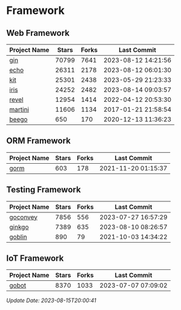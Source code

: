 # Framework

## Web Framework
| Project Name | Stars | Forks | Last Commit |
| ------------ | ----- | ----- | ----------- |
| [gin](https://github.com/gin-gonic/gin) | 70799 | 7641 | 2023-08-12 14:21:56 |
| [echo](https://github.com/labstack/echo) | 26311 | 2178 | 2023-08-12 06:01:30 |
| [kit](https://github.com/go-kit/kit) | 25301 | 2438 | 2023-05-29 21:23:33 |
| [iris](https://github.com/kataras/iris) | 24252 | 2482 | 2023-08-14 09:03:57 |
| [revel](https://github.com/revel/revel) | 12954 | 1414 | 2022-04-12 20:53:30 |
| [martini](https://github.com/go-martini/martini) | 11606 | 1134 | 2017-01-21 21:58:54 |
| [beego](https://github.com/astaxie/beego) | 650 | 170 | 2020-12-13 11:36:23 |

## ORM Framework
| Project Name | Stars | Forks | Last Commit |
| ------------ | ----- | ----- | ----------- |
| [gorm](https://github.com/jinzhu/gorm) | 603 | 178 | 2021-11-20 01:15:37 |

## Testing Framework
| Project Name | Stars | Forks | Last Commit |
| ------------ | ----- | ----- | ----------- |
| [goconvey](https://github.com/smartystreets/goconvey) | 7856 | 556 | 2023-07-27 16:57:29 |
| [ginkgo](https://github.com/onsi/ginkgo) | 7389 | 635 | 2023-08-10 08:26:57 |
| [goblin](https://github.com/franela/goblin) | 890 | 79 | 2021-10-03 14:34:22 |

## IoT Framework
| Project Name | Stars | Forks | Last Commit |
| ------------ | ----- | ----- | ----------- |
| [gobot](https://github.com/hybridgroup/gobot) | 8370 | 1033 | 2023-07-07 07:09:02 |

*Update Date: 2023-08-15T20:00:41*
